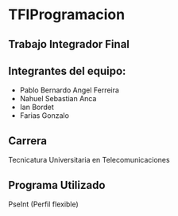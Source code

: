 # TFIProgramacion

## Trabajo Integrador Final

## Integrantes del equipo:
- Pablo Bernardo Angel Ferreira
- Nahuel Sebastian Anca
- Ian Bordet
- Farias Gonzalo

## Carrera
Tecnicatura Universitaria en Telecomunicaciones

## Programa Utilizado
PseInt (Perfil flexible)
